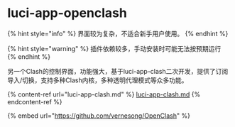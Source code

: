 # luci-app-openclash

{% hint style="info" %}
界面较为复杂，不适合新手用户使用。
{% endhint %}

{% hint style="warning" %}
插件依赖较多，手动安装时可能无法按预期运行
{% endhint %}

另一个Clash的控制界面，功能强大，基于luci-app-clash二次开发，提供了订阅导入/切换，支持多种Clash内核，多种透明代理模式等众多功能。

{% content-ref url="luci-app-clash.md" %}
[luci-app-clash.md](luci-app-clash.md)
{% endcontent-ref %}

{% embed url="https://github.com/vernesong/OpenClash" %}
